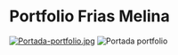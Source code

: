 # Portfolio Frias Melina
[![Portada-portfolio.jpg](https://i.postimg.cc/j5Wkqvv9/Portada-portfolio.jpg)](https://postimg.cc/8JSbtR2B)
![Portada portfolio](https://user-images.githubusercontent.com/119358836/208254198-18497e8c-be62-471f-9c42-7b25fbc45880.jpg)
